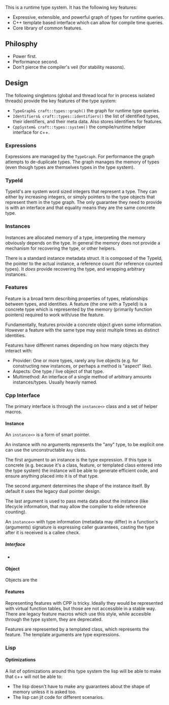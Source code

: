 This is a runtime type system. It has the following key features:

* Expressive, extensible, and powerful graph of types for runtime queries.
* C++ template based interface which can allow for compile time queries.
* Core library of common features.

## Philosphy

* Power first.
* Performance second.
* Don't pierce the compiler's veil (for stability reasons).

## Design

The following singletons (global and thread local for in process isolated threads) provide the key features of the type system:

* `TypeGraph& craft::types::graph()` the graph for runtime type queries.
* `Identifiers& craft::types::identifiers()` the list of identified types, their identifiers, and their meta data. Also stores identifiers for features.
* `CppSystem& craft::types::system()` the compile/runtime helper interface for c++.

### Expressions

Expressions are managed by the `TypeGraph`. For performance the graph attempts to de-duplicate types. The graph manages the memory of types (even though types are themselves types in the type system).

### TypeId

TypeId's are system word sized integers that represent a type. They can either by increasing integers, or simply pointers to the type objects that represent them in the type graph. The only guarantee they need to provide is with an interface and that equality means they are the same concrete type.

### Instances

Instances are allocated memory of a type, interpreting the memory obviously depends on the type. In general the memory does not provide a mechanism for recovering the type, or other helpers.

There is a standard instance metadata struct. It is composed of the TypeId, the pointer to the actual instance, a reference count (for reference counted types). It *does* provide recovering the type, and wrapping arbitrary instances.

### Features

Feature is a broad term describing properties of types, relationships between types, and identities. A feature (the one with a TypeId) is a concrete type which is represented by the memory (primarily function pointers) required to work with/use the feature.

Fundamentally, features provide a concrete object given some information. However a feature with the same type may exist multiple times as distinct identities.

Features have different names depending on how many objects they interact with:

* Provider: One or more types, rarely any live objects (e.g. for constructing new instances, or perhaps a method is "aspect" like).
* Aspects: One type / live object of that type.
* Multimethod: An interface of a single method of arbitrary amounts instances/types. Usually heavily named.

### Cpp Interface

The primary interface is through the `instance<>` class and a set of helper macros.

#### Instance

An `instance<>` is a form of smart pointer.

An instance with no arguments represents the "any" type, to be explicit one can use the unconstructable `Any` class.

The first argument to an instance is the type expression. If this type is concrete (e.g. because it's a class, feature, or templated class entered into the type system) the instance will be able to generate efficient code, and ensure anything placed into it is of that type.

The second argument determines the shape of the instance itself. By default it uses the legacy dual pointer design.

The last argument is used to pass meta data about the instance (like lifecycle information, that may allow the compiler to elide reference counting).

An `instance<>` with type information (metadata may differ) in a function's (arguments) signature is expressing caller guarantees, casting the type after it is received is a callee check.

##### Interface

* 

#### Object

Objects are the 

#### Features

Representing features with CPP is tricky. Ideally they would be represented with virtual function tables, but those are not accessible in a stable way. There are legacy feature macros which use this style, while accesible through the type system, they are deprecated.

Features are represented by a templated class, which represents the feature. The template arguments are type expressions. 

### Lisp

#### Optimizations

A list of optimizations around this type system the lisp will be able to make that c++ will not be able to:

* The lisp doesn't have to make any guarantees about the shape of memory unless it is asked too.
* The lisp can jit code for different scenarios.